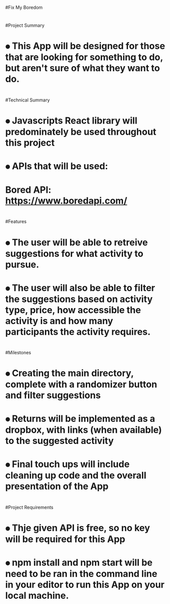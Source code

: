#Fix My Boredom
#
#Project Summary
#	⦁	This App will be designed for those that are looking for something to do, but aren't sure of what they want to do.
#
#Technical Summary
#	⦁	Javascripts React library will predominately be used throughout this project
#	⦁	APIs that will be used:
#		Bored API: https://www.boredapi.com/
#		
#Features
#	⦁	The user will be able to retreive suggestions for what activity to pursue.
#	⦁	The user will also be able to filter the suggestions based on activity type, price, how accessible the activity is and how many participants the activity requires.
#
#Milestones
#	⦁	Creating the main directory, complete with a randomizer button and filter suggestions
#	⦁	Returns will be implemented as a dropbox, with links (when available) to the suggested activity
#	⦁	Final touch ups will include cleaning up code and the overall presentation of the App
#
#Project Requirements
#	⦁	Thje given API is free, so no key will be required for this App
#	⦁	npm install and npm start will be need to be ran in the command line in your editor to run this App on your local machine.
#
